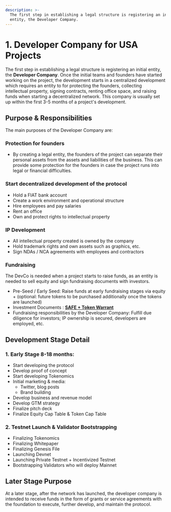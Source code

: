 ```yaml
---
description: >-
  The first step in establishing a legal structure is registering an initial
  entity, the Developer Company.
---
```


# 1. Developer Company for USA Projects

The first step in establishing a legal structure is registering an initial entity, the **Developer Company**. Once the initial teams and founders have started working on the project, the development starts in a centralized development which requires an entity to for protecting the founders, collecting intellectual property, signing contracts, renting office space, and raising funds when starting a decentralized network. This company is usually set up within the first 3-5 months of a project's development.

## **Purpose & Responsibilities**

The main purposes of the Developer Company are:

### **Protection for founders**

- By creating a legal entity, the founders of the project can separate their personal assets from the assets and liabilities of the business. This can provide some protection for the founders in case the project runs into legal or financial difficulties.

### **Start decentralized development of the protocol**

- Hold a FIAT bank account
- Create a work environment and operational structure
- Hire employees and pay salaries
- Rent an office
- Own and protect rights to intellectual property

### **IP Development**

- All intellectual property created is owned by the company
- Hold trademark rights and own assets such as graphics, etc.
- Sign NDAs / NCA agreements with employees and contractors

### **Fundraising**

The DevCo is needed when a project starts to raise funds, as an entity is needed to sell equity and sign fundraising documents with investors.

- Pre-Seed / Early Seed: Raise funds at early fundraising stages via equity + (optional: future tokens to be purchased additionally once the tokens are launched)
- Investment Documents : [**SAFE + Token Warrant**](https://docs.google.com/document/d/1Xj3AmKGBzcz1xFbWyBGWQ-wHabqbXNVYdeuxiKjllA4/edit)
- Fundraising responsibilities by the Developer Company: Fulfill due diligence for investors; IP ownership is secured, developers are employed, etc.

## **Development Stage Detail**

### 1. **Early Stage 8-18 months:**

- Start developing the protocol
- Develop proof of concept
- Start developing Tokenomics
- Initial marketing & media:
  - Twitter, blog posts
  - Brand building
- Develop business and revenue model
- Develop GTM strategy
- Finalize pitch deck
- Finalize Equity Cap Table & Token Cap Table

### 2. **Testnet Launch & Validator Bootstrapping**

- Finalizing Tokenomics
- Finalizing Whitepaper
- Finalizing Genesis File
- Launching Devnet
- Launching Private Testnet + Incentivized Testnet
- Bootstrapping Validators who will deploy Mainnet

## **Later Stage Purpose**

At a later stage, after the network has launched, the developer company is intended to receive funds in the form of grants or service agreements with the foundation to execute, further develop, and maintain the protocol.
